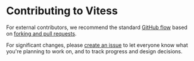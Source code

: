 # Contributing to Vitess

For external contributors, we recommend the standard [GitHub flow](https://guides.github.com/introduction/flow/)
based on [forking and pull requests](https://guides.github.com/activities/forking/).

For significant changes, please [create an issue](https://github.com/youtube/vitess/issues)
to let everyone know what you're planning to work on, and to track progress and design decisions.

